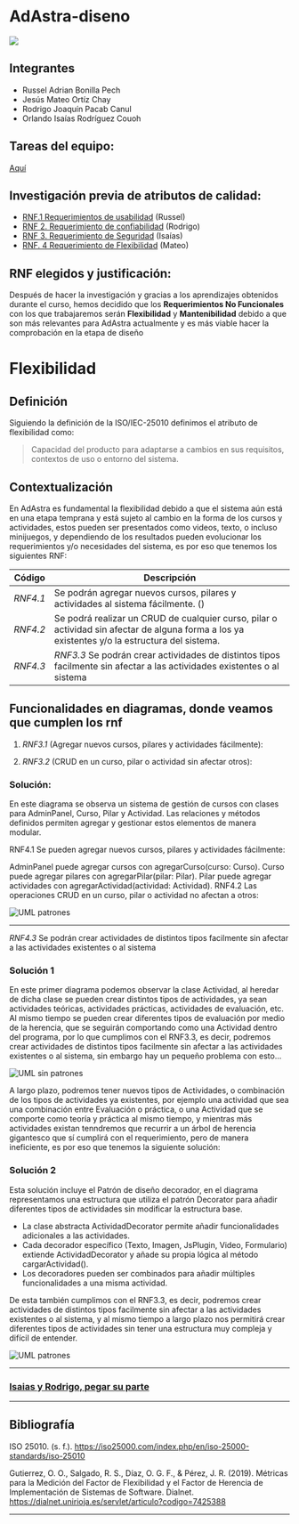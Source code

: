 
# AdAstra-diseno


![](https://github.com/iKinoo/AdAstra-diseno/assets/112036753/23ee3c0d-e59b-420f-9194-5f65d377dc23)

## Integrantes
* Russel Adrian Bonilla Pech
* Jesús Mateo Ortíz Chay
* Rodrigo Joaquín Pacab Canul
* Orlando Isaías Rodríguez Couoh 


## Tareas del equipo:
[Aquí](https://github.com/iKinoo/AdAstra-diseno/tree/main/Tareas)

## Investigación previa de atributos de calidad:

* [RNF.1 Requerimientos de usabilidad](Tareas/InvestigacionRNF/Usabilidad) (Russel)
* [RNF 2. Requerimiento de confiabilidad](Tareas/InvestigacionRNF/Confiabilidad) (Rodrigo)
* [RNF 3. Requerimiento de Seguridad]() (Isaías)
* [RNF. 4 Requerimiento de Flexibilidad]() (Mateo)

## RNF elegidos y justificación:

Después de hacer la investigación y gracias a los aprendizajes obtenidos durante el curso, hemos decidido que los **Requerimientos No Funcionales** con los que trabajaremos serán **Flexibilidad** y **Mantenibilidad** debido a que son más relevantes para AdAstra actualmente y es más viable hacer la comprobación en la etapa de diseño


# Flexibilidad

## Definición

Siguiendo la definición de la ISO/IEC-25010 definimos el atributo de flexibilidad como:

>Capacidad del producto para adaptarse a cambios en sus requisitos, contextos de uso o entorno del sistema.

## Contextualización

En AdAstra es fundamental la flexibilidad debido a que el sistema aún está en una etapa temprana y está sujeto al cambio en la forma de los cursos y actividades, estos pueden ser presentados como videos, texto, o incluso minijuegos, y dependiendo de los resultados pueden evolucionar los requerimientos y/o necesidades del sistema, es por eso que tenemos los siguientes RNF:

| Código |Descripción |
|--------|-------------|
| *RNF4.1* | Se podrán agregar nuevos cursos, pilares y actividades al sistema fácilmente. () |
| *RNF4.2* | Se podrá realizar un CRUD de cualquier curso, pilar o actividad sin afectar de alguna forma a los ya existentes y/o la estructura del sistema. |
|*RNF4.3*| *RNF3.3* Se podrán crear actividades de distintos tipos  facilmente sin afectar a las actividades existentes o al sistema

## Funcionalidades en diagramas, donde veamos que cumplen los rnf

1. *RNF3.1* (Agregar nuevos cursos, pilares y actividades fácilmente):

1. *RNF3.2* (CRUD en un curso, pilar o actividad sin afectar otros):
  
### Solución:
En este diagrama se observa un sistema de gestión de cursos con clases para AdminPanel, Curso, Pilar y Actividad. Las relaciones y métodos definidos permiten agregar y gestionar estos elementos de manera modular.

RNF4.1
Se pueden agregar nuevos cursos, pilares y actividades fácilmente:

AdminPanel puede agregar cursos con agregarCurso(curso: Curso).
Curso puede agregar pilares con agregarPilar(pilar: Pilar).
Pilar puede agregar actividades con agregarActividad(actividad: Actividad).
RNF4.2
Las operaciones CRUD en un curso, pilar o actividad no afectan a otros:

<!--Diagrama uml de mateo-->
![UML patrones](Assets/AdminPanel_UML.png)

 
---
*RNF4.3* Se podrán crear actividades de distintos tipos  facilmente sin afectar a las actividades existentes o al sistema

### Solución 1
En este primer diagrama podemos observar la clase Actividad, al heredar de dicha clase se pueden crear distintos tipos de actividades, ya sean actividades teóricas, actividades prácticas, actividades de evaluación, etc. Al mismo tiempo se pueden crear diferentes tipos de evaluación por medio de la herencia, que se seguirán comportando como una Actividad dentro del programa, por lo que cumplimos con el RNF3.3, es decir, podremos crear actividades de distintos tipos  facilmente sin afectar a las actividades existentes o al sistema, sin embargo hay un pequeño problema con esto...
<!--mi diagrama con herencia...-->
<img src="Assets/AdAstra_ActividaesUML.png" alt="UML sin patrones" />

A largo plazo, podremos tener nuevos tipos de Actividades, o combinación de los tipos de actividades ya existentes, por ejemplo una actividad que sea una combinación entre Evaluación o práctica, o una Actividad que se comporte como teoría y práctica al mismo tiempo, y mientras más actividades existan tenndremos que recurrir a un árbol de herencia gigantesco que sí cumplirá con el requerimiento, pero de manera ineficiente, es por eso que tenemos la siguiente solución:

### Solución 2

Esta solución incluye el Patrón de diseño decorador, en el diagrama representamos una estructura que utiliza el patrón Decorator para añadir diferentes tipos de actividades sin modificar la estructura base.
* La clase abstracta ActividadDecorator permite añadir funcionalidades adicionales a las actividades.
* Cada decorador específico (Texto, Imagen, JsPlugin, Video, Formulario) extiende ActividadDecorator y añade su propia lógica al método cargarActividad().
* Los decoradores pueden ser combinados para añadir múltiples funcionalidades a una misma actividad.

De esta también cumplimos con el RNF3.3, es decir, podremos crear actividades de distintos tipos  facilmente sin afectar a las actividades existentes o al sistema, y al mismo tiempo a largo plazo nos permitirá crear diferentes tipos de actividades sin tener una estructura muy compleja y difícil de entender.

<!--mi Diagrama uml con el patron de diseño que está en uml.pu (es plant uml)-->

![UML patrones](Assets/umlDecoratorAdAstra.png)

---

### [Isaias y Rodrigo, pegar su parte]()

---
## Bibliografía

ISO 25010. (s. f.). <https://iso25000.com/index.php/en/iso-25000-standards/iso-25010>

Gutierrez, O. O., Salgado, R. S., Díaz, O. G. F., & Pérez, J. R. (2019). Métricas para la Medición del Factor de Flexibilidad y el Factor de Herencia de Implementación de Sistemas de Software. Dialnet. <https://dialnet.unirioja.es/servlet/articulo?codigo=7425388>

---